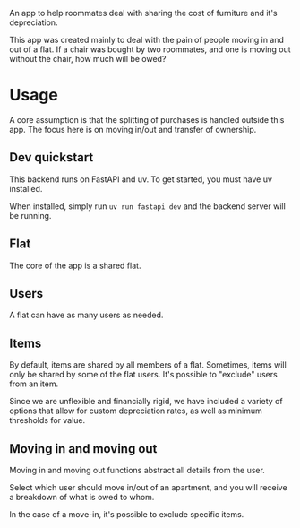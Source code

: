 An app to help roommates deal with sharing the cost of furniture and it's depreciation.

This app was created mainly to deal with the pain of people moving in and out of a flat.
If a chair was bought by two roommates, and one is moving out without the chair, how much will be owed?

# Usage

A core assumption is that the splitting of purchases is handled outside this app. The focus here is on moving in/out and transfer of ownership.

## Dev quickstart

This backend runs on FastAPI and uv. To get started, you must have uv installed.

When installed, simply run `uv run fastapi dev` and the backend server will be running.

## Flat 

The core of the app is a shared flat.

## Users

A flat can have as many users as needed.

## Items

By default, items are shared by all members of a flat. Sometimes, items will only be shared by some of the flat users. It's possible to "exclude" users from an item.

Since we are unflexible and financially rigid, we have included a variety of options that allow for custom depreciation rates, as well as minimum thresholds for value.

## Moving in and moving out

Moving in and moving out functions abstract all details from the user.

Select which user should move in/out of an apartment, and you will receive a breakdown of what is owed to whom.

In the case of a move-in, it's possible to exclude specific items.
